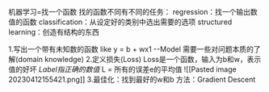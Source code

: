  机器学习=找一个函数
 找的函数不同有不同的任务：
 regression：找一个输出数值的函数
 classification：从设定好的类别中选出需要的选项
 structured learning：创造有结构的东西

 1.写出一个带有未知数的函数
 like y = b + wx1   --Model
 需要一些对问题本质的了解(domain knowledge)
 2.定义损失(Loss)
 Loss是一个函数，输入为b和w，表示值的好坏
 *Label指正确的数值*
 L = 所有的误差e的平均值
 ![[Pasted image 20230412155421.png]]
 3.最佳化：找到最好的w和b
 方法：Gradient Descent
